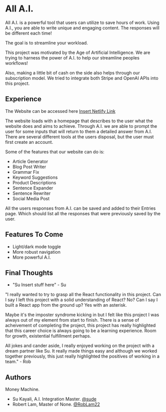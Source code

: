 # All A.I.

All A.I. is a powerful tool that users can utilize to save hours of work. Using A.I., you are able to write unique and engaging content. The responses will be different each time!

The goal is to streamline your workload.

This project was motivated by the Age of Artificial Intelligence. We are trying to harness the power of A.I. to help our streamline peoples workflows!

Also, making a little bit of cash on the side also helps through our subscription model. We tried to integrate both Stripe and OpenAI APIs into this project.

## Experience

The Website can be accessed here [Insert Netlify Link](https://www.github.com/RobLam22)

The website loads with a homepage that describes to the user what the website does and aims to achieve. Through A.I. we are able to prompt the user for some inputs that will return to them a detailed answer from A.I. There are several different tools at the users disposal, but the user must first create an account.

Some of the features that our website can do is:

- Article Generator
- Blog Post Writer
- Grammar Fix
- Keyword Suggestions
- Product Descriptions
- Sentence Expander
- Sentence Rewriter
- Social Media Post

All the users responses from A.I. can be saved and added to their Entries page. Which should list all the responses that were previously saved by the user.

## Features To Come

- Light/dark mode toggle
- More robust navigation
- More powerful A.I.

## Final Thoughts

- "Su Insert stuff here" - Su

"I really wanted to try to grasp all the React functionality in this project. Can I say I left this project with a solid understanding of React? No? Can I say I built a React app from the ground up? Yes with an asterisk.

Maybe it's the imposter syndrome kicking in but I felt like this project I was always out of my element from start to finish. There is a sense of acheivement of completing the project, this project has really highlighted that this career choice is always going to be a learning experience. Room for growth, existential fulfillment perhaps.

All jokes and cander aside, I really enjoyed working on the project with a dream partner like Su. It really made things easy and although we worked together previously, this just really highlighted the positives of working in a team." - Rob

## Authors

Money Machine.

- Su Kayali, A.I. Integration Master. [@sude](https://www.github.com/sude)
- Robert Lam, Master of None. [@RobLam22](https://www.github.com/RobLam22)
